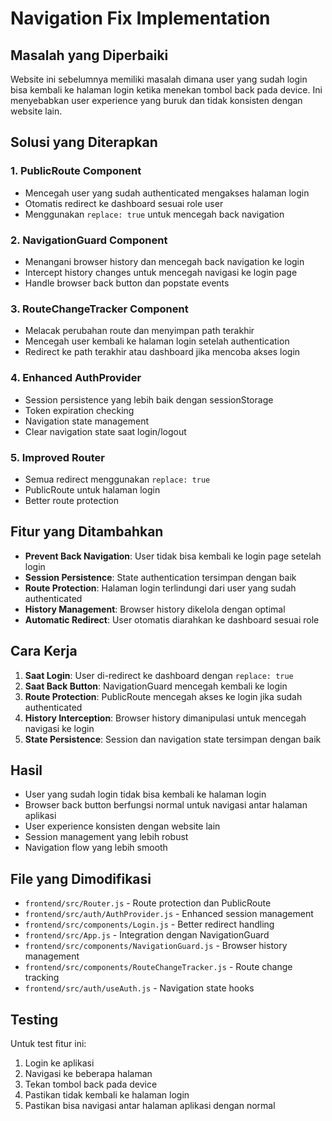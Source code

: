 # Navigation Fix Implementation

## Masalah yang Diperbaiki

Website ini sebelumnya memiliki masalah dimana user yang sudah login bisa kembali ke halaman login ketika menekan tombol back pada device. Ini menyebabkan user experience yang buruk dan tidak konsisten dengan website lain.

## Solusi yang Diterapkan

### 1. PublicRoute Component
- Mencegah user yang sudah authenticated mengakses halaman login
- Otomatis redirect ke dashboard sesuai role user
- Menggunakan `replace: true` untuk mencegah back navigation

### 2. NavigationGuard Component
- Menangani browser history dan mencegah back navigation ke login
- Intercept history changes untuk mencegah navigasi ke login page
- Handle browser back button dan popstate events

### 3. RouteChangeTracker Component
- Melacak perubahan route dan menyimpan path terakhir
- Mencegah user kembali ke halaman login setelah authentication
- Redirect ke path terakhir atau dashboard jika mencoba akses login

### 4. Enhanced AuthProvider
- Session persistence yang lebih baik dengan sessionStorage
- Token expiration checking
- Navigation state management
- Clear navigation state saat login/logout

### 5. Improved Router
- Semua redirect menggunakan `replace: true`
- PublicRoute untuk halaman login
- Better route protection

## Fitur yang Ditambahkan

- **Prevent Back Navigation**: User tidak bisa kembali ke login page setelah login
- **Session Persistence**: State authentication tersimpan dengan baik
- **Route Protection**: Halaman login terlindungi dari user yang sudah authenticated
- **History Management**: Browser history dikelola dengan optimal
- **Automatic Redirect**: User otomatis diarahkan ke dashboard sesuai role

## Cara Kerja

1. **Saat Login**: User di-redirect ke dashboard dengan `replace: true`
2. **Saat Back Button**: NavigationGuard mencegah kembali ke login
3. **Route Protection**: PublicRoute mencegah akses ke login jika sudah authenticated
4. **History Interception**: Browser history dimanipulasi untuk mencegah navigasi ke login
5. **State Persistence**: Session dan navigation state tersimpan dengan baik

## Hasil

- User yang sudah login tidak bisa kembali ke halaman login
- Browser back button berfungsi normal untuk navigasi antar halaman aplikasi
- User experience konsisten dengan website lain
- Session management yang lebih robust
- Navigation flow yang lebih smooth

## File yang Dimodifikasi

- `frontend/src/Router.js` - Route protection dan PublicRoute
- `frontend/src/auth/AuthProvider.js` - Enhanced session management
- `frontend/src/components/Login.js` - Better redirect handling
- `frontend/src/App.js` - Integration dengan NavigationGuard
- `frontend/src/components/NavigationGuard.js` - Browser history management
- `frontend/src/components/RouteChangeTracker.js` - Route change tracking
- `frontend/src/auth/useAuth.js` - Navigation state hooks

## Testing

Untuk test fitur ini:
1. Login ke aplikasi
2. Navigasi ke beberapa halaman
3. Tekan tombol back pada device
4. Pastikan tidak kembali ke halaman login
5. Pastikan bisa navigasi antar halaman aplikasi dengan normal
